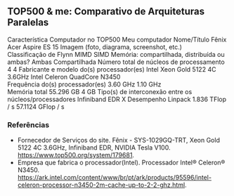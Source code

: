 TOP500 & me: Comparativo de Arquiteturas Paralelas
--------------------------------------------------

Característica	Computador no TOP500	Meu computador
Nome/Título	Fênix	 Acer Aspire ES 15
Imagem (foto, diagrama, screenshot, etc.)		
Classificação de Flynn	MIMD	SIMD
Memória: compartilhada, distribuída ou ambas?	Ambas	Compartilhada
Número total de núcleos de processamento	4	4
Fabricante e modelo do(s) processador(es)	Intel Xeon Gold 5122 4C 3.6GHz	Intel Celeron QuadCore N3450     
Frequência do(s) processador(es)	3.60 GHz 	1.10 GHz        
Memória total	55.296 GB  4 GB
Tipo(s) de interconexão entre os núcleos/processadores	Infiniband EDR  X
Desempenho Linpack	1.836 TFlop / s       	57.1124 GFlop / s
### Referências
- Fornecedor de Serviços do site. Fênix - SYS-1029GQ-TRT, Xeon Gold 5122 4C 3.6GHz, Infiniband EDR, NVIDIA Tesla V100. https://www.top500.org/system/179681.
- Empresa que fabrica o processador(Intel). Processador Intel® Celeron® N3450. https://ark.intel.com/content/www/br/pt/ark/products/95596/intel-celeron-processor-n3450-2m-cache-up-to-2-2-ghz.html.
